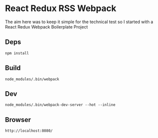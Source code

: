 # React Redux RSS Webpack

The aim here was to keep it simple for the technical test so I started with a React Redux Webpack Boilerplate Project

## Deps

    npm install

## Build

    node_modules/.bin/webpack

## Dev

    node_modules/.bin/webpack-dev-server --hot --inline
    
## Browser

    http://localhost:8080/
    